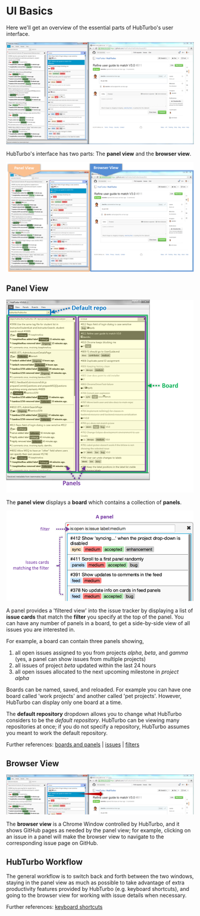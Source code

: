 # UI Basics

Here we'll get an overview of the essential parts of HubTurbo's user interface.

![](images/ui-basics/UiMainComponentsScreenshot.png?raw=true)

HubTurbo's interface has two parts: The **panel view** and the **browser view**.

![](images/ui-basics/UiMainComponentsBreakdown.png?raw=true)

## Panel View

<img src="images/ui-basics/PanelViewBreakdown.png" width="600">

The **panel view** displays a **board** which contains a collection of **panels**. 

<img src="images/ui-basics/PanelExplanation.png" width="600">

A panel provides a 'filtered view' into the issue tracker by displaying a list of 
**issue cards** that match the **filter** you specify at the top of the panel. 
You can have any number of panels in a board, to get a side-by-side view of all issues you are interested in. 

For example, a board can contain three panels showing,

1. all open issues assigned to you from projects *alpha*, *beta*, and *gamma* (yes, a panel can show issues from multiple projects)
2. all issues of project *beta* updated within the last 24 hours  
3. all open issues allocated to the next upcoming milestone in *project alpha*

Boards can be named, saved, and reloaded. For example you can have one board called 'work projects' and another called 'pet projects'. 
However, HubTurbo can display only one board at a time.

The **default repository** dropdown allows you to change what HubTurbo considers to be the *default repository*. 
HubTurbo can be viewing many repositories at once; if you do not specify a repository, HubTurbo assumes you meant to work the default repository.

Further references: [boards and panels](Boards-and-Panels.md) | [issues](Issues.md) | [filters](Filters.md)

## Browser View

<img src="images/ui-basics/BrowserViewExplanation.png" width="800">

The **browser view** is a Chrome Window controlled by HubTurbo, and it shows GitHub pages as needed by the panel view; 
for example, clicking on an issue in a panel will make the browser view to navigate to the corresponding issue page on GitHub.

## HubTurbo Workflow

The general workflow is to switch back and forth between the two windows, 
staying in the panel view as much as possible to take advantage of extra productivity features 
provided by HubTurbo (e.g. keyboard shortcuts), and going to the browser view for working with issue details when necessary.

Further references: [keyboard shortcuts](Keyboard-Shortcuts.md)
